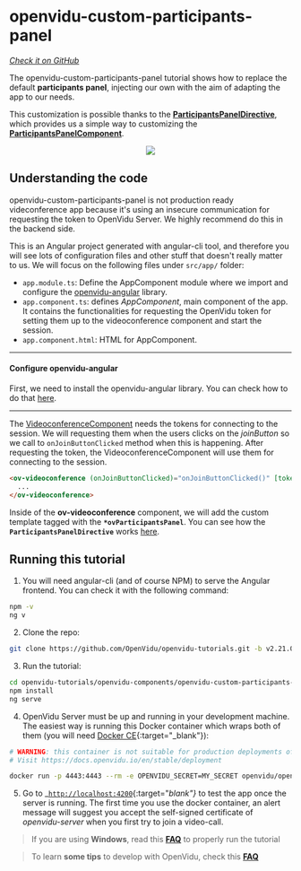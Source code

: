 # openvidu-custom-participants-panel

<a href="#" target="_blank"><i class="icon ion-social-github"> Check it on GitHub</i></a>

The openvidu-custom-participants-panel tutorial shows how to replace the default **participants panel**, injecting our own with the aim of adapting the app to our needs.

This customization is possible thanks to the [**ParticipantsPanelDirective**](api/openvidu-angular/directives/ParticipantsPanelDirective.html), which provides us a simple way to customizing the [**ParticipantsPanelComponent**](/api/openvidu-angular/components/ParticipantsPanelComponent.html).

<p align="center">
  <img class="img-responsive" style="max-width: 80%" src="img/components/participants-panel.png">
</p>

## Understanding the code

<div class="warningBoxContent">
  <div style="display: table-cell; vertical-align: middle;">
      <i class="icon ion-android-alert warningIcon"></i>
  </div>
  <div class="warningBoxText">
    openvidu-custom-participants-panel is not production ready videconference app because it's using an insecure communication for requesting the token to OpenVidu Server. We highly recommend do this in the backend side.
  </div>
</div>

This is an Angular project generated with angular-cli tool, and therefore you will see lots of configuration files and other stuff that doesn't really matter to us. We will focus on the following files under `src/app/` folder:

- `app.module.ts`: Define the AppComponent module where we import and configure the [openvidu-angular](api/openvidu-angular/) library.
- `app.component.ts`: defines *AppComponent*, main component of the app. It contains the functionalities for requesting the OpenVidu token for setting them up to the videoconference component and start the session.
- `app.component.html`: HTML for AppComponent.
---

#### Configure openvidu-angular

First, we need to install the openvidu-angular library. You can check how to do that [here](api/openvidu-angular/).

---

The [VideoconferenceComponent](/api/openvidu-angular/components/VideoconferenceComponent.html) needs the tokens for connecting to the session. We will requesting them when the users clicks on the _joinButton_ so we call to `onJoinButtonClicked` method when this is happening. After requesting the token, the VideoconferenceComponent will use them for connecting to the session.


```html
<ov-videoconference (onJoinButtonClicked)="onJoinButtonClicked()" [tokens]="tokens">
  ...
</ov-videoconference>
```


Inside of the __ov-videoconference__ component, we will add the custom template tagged with the __`*ovParticipantsPanel`__. You can see how the __`ParticipantsPanelDirective`__ works [here](/api/openvidu-angular/directives/ParticipantsPanelDirective.html).


## Running this tutorial


1) You will need angular-cli (and of course NPM) to serve the Angular frontend. You can check it with the following command:

```bash
npm -v
ng v
```

2) Clone the repo:

```bash
git clone https://github.com/OpenVidu/openvidu-tutorials.git -b v2.21.0
```

3) Run the tutorial:

```bash
cd openvidu-tutorials/openvidu-components/openvidu-custom-participants-panel
npm install
ng serve
```

4) OpenVidu Server must be up and running in your development machine. The easiest way is running this Docker container which wraps both of them (you will need [Docker CE](https://store.docker.com/search?type=edition&offering=community){:target="_blank"}):

```bash
# WARNING: this container is not suitable for production deployments of OpenVidu Platform
# Visit https://docs.openvidu.io/en/stable/deployment

docker run -p 4443:4443 --rm -e OPENVIDU_SECRET=MY_SECRET openvidu/openvidu-server-kms:2.21.0
```

5) Go to _[`http://localhost:4200`](http://localhost:4200){:target="_blank"}_ to test the app once the server is running. The first time you use the docker container, an alert message will suggest you accept the self-signed certificate of _openvidu-server_ when you first try to join a video-call.

> If you are using **Windows**, read this **[FAQ](troubleshooting/#3-i-am-using-windows-to-run-the-tutorials-develop-my-app-anything-i-should-know)** to properly run the tutorial

> To learn **some tips** to develop with OpenVidu, check this **[FAQ](troubleshooting/#2-any-tips-to-make-easier-the-development-of-my-app-with-openvidu)**

